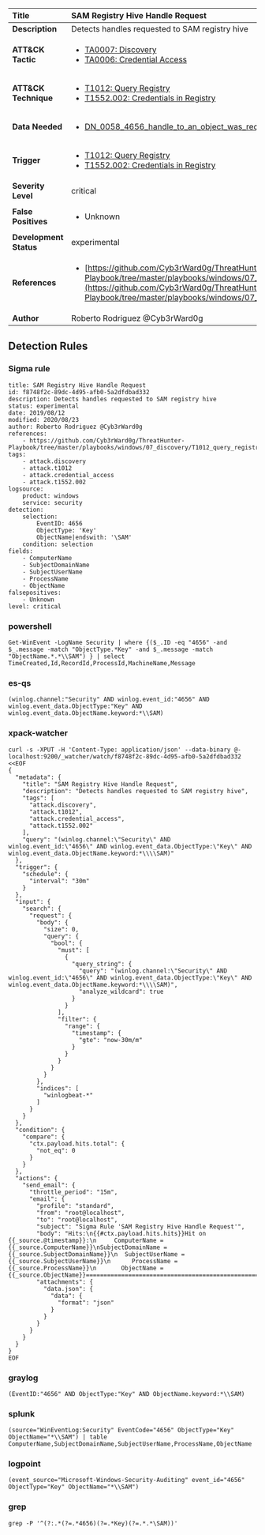 | Title                    | SAM Registry Hive Handle Request       |
|:-------------------------|:------------------|
| **Description**          | Detects handles requested to SAM registry hive |
| **ATT&amp;CK Tactic**    |  <ul><li>[TA0007: Discovery](https://attack.mitre.org/tactics/TA0007)</li><li>[TA0006: Credential Access](https://attack.mitre.org/tactics/TA0006)</li></ul>  |
| **ATT&amp;CK Technique** | <ul><li>[T1012: Query Registry](https://attack.mitre.org/techniques/T1012)</li><li>[T1552.002: Credentials in Registry](https://attack.mitre.org/techniques/T1552/002)</li></ul>  |
| **Data Needed**          | <ul><li>[DN_0058_4656_handle_to_an_object_was_requested](../Data_Needed/DN_0058_4656_handle_to_an_object_was_requested.md)</li></ul>  |
| **Trigger**              | <ul><li>[T1012: Query Registry](../Triggers/T1012.md)</li><li>[T1552.002: Credentials in Registry](../Triggers/T1552.002.md)</li></ul>  |
| **Severity Level**       | critical |
| **False Positives**      | <ul><li>Unknown</li></ul>  |
| **Development Status**   | experimental |
| **References**           | <ul><li>[https://github.com/Cyb3rWard0g/ThreatHunter-Playbook/tree/master/playbooks/windows/07_discovery/T1012_query_registry/sam_registry_hive_access.md](https://github.com/Cyb3rWard0g/ThreatHunter-Playbook/tree/master/playbooks/windows/07_discovery/T1012_query_registry/sam_registry_hive_access.md)</li></ul>  |
| **Author**               | Roberto Rodriguez @Cyb3rWard0g |


## Detection Rules

### Sigma rule

```
title: SAM Registry Hive Handle Request
id: f8748f2c-89dc-4d95-afb0-5a2dfdbad332
description: Detects handles requested to SAM registry hive
status: experimental
date: 2019/08/12
modified: 2020/08/23
author: Roberto Rodriguez @Cyb3rWard0g
references:
    - https://github.com/Cyb3rWard0g/ThreatHunter-Playbook/tree/master/playbooks/windows/07_discovery/T1012_query_registry/sam_registry_hive_access.md
tags:
    - attack.discovery
    - attack.t1012
    - attack.credential_access
    - attack.t1552.002
logsource:
    product: windows
    service: security
detection:
    selection: 
        EventID: 4656
        ObjectType: 'Key'
        ObjectName|endswith: '\SAM'
    condition: selection
fields:
    - ComputerName
    - SubjectDomainName
    - SubjectUserName
    - ProcessName
    - ObjectName
falsepositives:
    - Unknown
level: critical

```





### powershell
    
```
Get-WinEvent -LogName Security | where {($_.ID -eq "4656" -and $_.message -match "ObjectType.*Key" -and $_.message -match "ObjectName.*.*\\SAM") } | select TimeCreated,Id,RecordId,ProcessId,MachineName,Message
```


### es-qs
    
```
(winlog.channel:"Security" AND winlog.event_id:"4656" AND winlog.event_data.ObjectType:"Key" AND winlog.event_data.ObjectName.keyword:*\\SAM)
```


### xpack-watcher
    
```
curl -s -XPUT -H 'Content-Type: application/json' --data-binary @- localhost:9200/_watcher/watch/f8748f2c-89dc-4d95-afb0-5a2dfdbad332 <<EOF
{
  "metadata": {
    "title": "SAM Registry Hive Handle Request",
    "description": "Detects handles requested to SAM registry hive",
    "tags": [
      "attack.discovery",
      "attack.t1012",
      "attack.credential_access",
      "attack.t1552.002"
    ],
    "query": "(winlog.channel:\"Security\" AND winlog.event_id:\"4656\" AND winlog.event_data.ObjectType:\"Key\" AND winlog.event_data.ObjectName.keyword:*\\\\SAM)"
  },
  "trigger": {
    "schedule": {
      "interval": "30m"
    }
  },
  "input": {
    "search": {
      "request": {
        "body": {
          "size": 0,
          "query": {
            "bool": {
              "must": [
                {
                  "query_string": {
                    "query": "(winlog.channel:\"Security\" AND winlog.event_id:\"4656\" AND winlog.event_data.ObjectType:\"Key\" AND winlog.event_data.ObjectName.keyword:*\\\\SAM)",
                    "analyze_wildcard": true
                  }
                }
              ],
              "filter": {
                "range": {
                  "timestamp": {
                    "gte": "now-30m/m"
                  }
                }
              }
            }
          }
        },
        "indices": [
          "winlogbeat-*"
        ]
      }
    }
  },
  "condition": {
    "compare": {
      "ctx.payload.hits.total": {
        "not_eq": 0
      }
    }
  },
  "actions": {
    "send_email": {
      "throttle_period": "15m",
      "email": {
        "profile": "standard",
        "from": "root@localhost",
        "to": "root@localhost",
        "subject": "Sigma Rule 'SAM Registry Hive Handle Request'",
        "body": "Hits:\n{{#ctx.payload.hits.hits}}Hit on {{_source.@timestamp}}:\n     ComputerName = {{_source.ComputerName}}\nSubjectDomainName = {{_source.SubjectDomainName}}\n  SubjectUserName = {{_source.SubjectUserName}}\n      ProcessName = {{_source.ProcessName}}\n       ObjectName = {{_source.ObjectName}}================================================================================\n{{/ctx.payload.hits.hits}}",
        "attachments": {
          "data.json": {
            "data": {
              "format": "json"
            }
          }
        }
      }
    }
  }
}
EOF

```


### graylog
    
```
(EventID:"4656" AND ObjectType:"Key" AND ObjectName.keyword:*\\SAM)
```


### splunk
    
```
(source="WinEventLog:Security" EventCode="4656" ObjectType="Key" ObjectName="*\\SAM") | table ComputerName,SubjectDomainName,SubjectUserName,ProcessName,ObjectName
```


### logpoint
    
```
(event_source="Microsoft-Windows-Security-Auditing" event_id="4656" ObjectType="Key" ObjectName="*\\SAM")
```


### grep
    
```
grep -P '^(?:.*(?=.*4656)(?=.*Key)(?=.*.*\SAM))'
```



